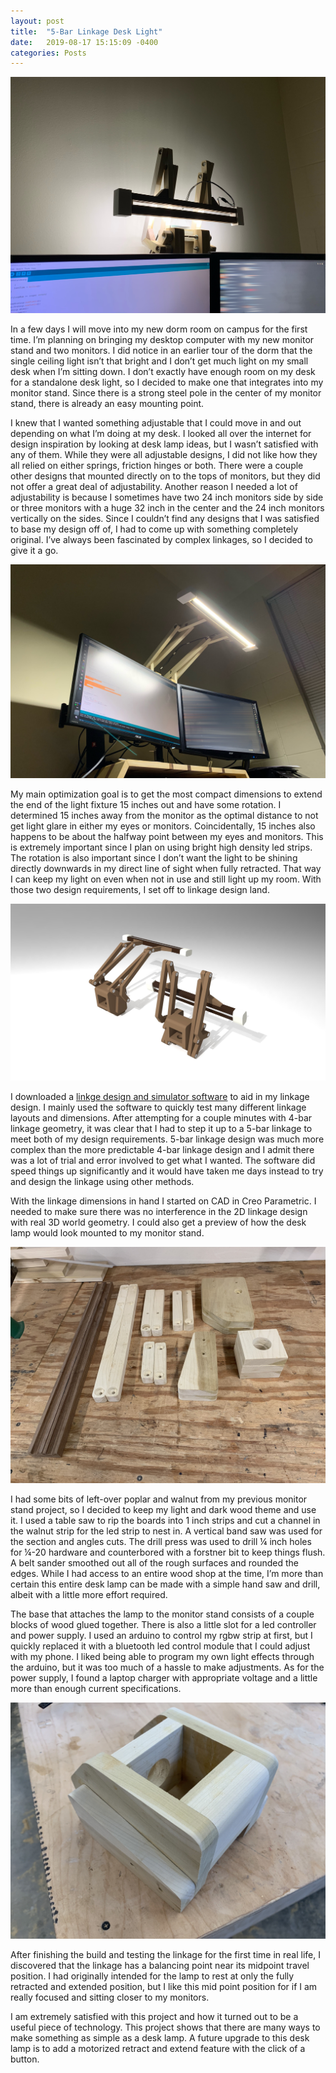 ```yaml
---
layout: post
title:  "5-Bar Linkage Desk Light"
date:   2019-08-17 15:15:09 -0400
categories: Posts
---
```

![Cover Image](/img/5bar_1.jpg)

In a few days I will move into my new dorm room on campus for the first time. I’m planning on bringing my desktop computer with my new monitor stand and two monitors. I did notice in an earlier tour of the dorm that the single ceiling light isn’t that bright and I don’t get much light on my small desk when I’m sitting down. I don’t exactly have enough room on my desk for a standalone desk light, so I decided to make one that integrates into my monitor stand. Since there is a strong steel pole in the center of my monitor stand, there is already an easy mounting point. 

I knew that I wanted something adjustable that I could move in and out depending on what I’m doing at my desk. I looked all over the internet for design inspiration by looking at desk lamp ideas, but I wasn’t satisfied with any of them. While they were all adjustable designs, I did not like how they all relied on either springs, friction hinges or both. There were a couple other designs that mounted directly on to the tops of monitors, but they did not offer a great deal of adjustability. Another reason I needed a lot of adjustability is because I sometimes have two 24 inch monitors side by side or three monitors with a huge 32 inch in the center and the 24 inch monitors vertically on the sides. Since I couldn’t find any designs that I was satisfied to base my design off of, I had to come up with something completely original. I’ve always been fascinated by complex linkages, so I decided to give it a go.

![Lower Angle Image](/img/5bar_2.jpg)

My main optimization goal is to get the most compact dimensions to extend the end of the light fixture 15 inches out and have some rotation. I determined 15 inches away from the monitor as the optimal distance to not get light glare in either my eyes or monitors. Coincidentally, 15 inches also happens to be about the halfway point between my eyes and monitors. This is extremely important since I plan on using bright high density led strips. The rotation is also important since I don’t want the light to be shining directly downwards in my direct line of sight when fully retracted. That way I can keep my light on even when not in use and still light up my room. With those two design requirements, I set off to linkage design land. 

![CAD Render](/img/5bar_render.jpg)

I downloaded a [linkge design and simulator software](https://blog.rectorsquid.com/linkage-mechanism-designer-and-simulator/) to aid in my linkage design. I mainly used the software to quickly test many different linkage layouts and dimensions. After attempting for a couple minutes with 4-bar linkage geometry, it was clear that I had to step it up to a 5-bar linkage to meet both of my design requirements. 5-bar linkage design was much more complex than the more predictable 4-bar linkage design and I admit there was a lot of trial and error involved to get what I wanted. The software did speed things up significantly and it would have taken me days instead to try and design the linkage using other methods. 

With the linkage dimensions in hand I started on CAD in Creo Parametric. I needed to make sure there was no interference in the 2D linkage design with real 3D world geometry. I could also get a preview of how the desk lamp would look mounted to my monitor stand. 

![Wood Parts Image](/img/5bar_3.jpg)

I had some bits of left-over poplar and walnut from my previous monitor stand project, so I decided to keep my light and dark wood theme and use it. I used a table saw to rip the boards into 1 inch strips and cut a channel in the walnut strip for the led strip to nest in. A vertical band saw was used for the section and angles cuts. The drill press was used to drill ¼ inch holes for ¼-20 hardware and counterbored with a forstner bit to keep things flush. A belt sander smoothed out all of the rough surfaces and rounded the edges. While I had access to an entire wood shop at the time, I’m more than certain this entire desk lamp can be made with a simple hand saw and drill, albeit with a little more effort required. 

The base that attaches the lamp to the monitor stand consists of a couple blocks of wood glued together. There is also a little slot for a led controller and power supply. I used an arduino to control my rgbw strip at first, but I quickly replaced it with a bluetooth led control module that I could adjust with my phone. I liked being able to program my own light effects through the arduino, but it was too much of a hassle to make adjustments. As for the power supply, I found a laptop charger with appropriate voltage and a little more than enough current specifications. 

![Mounting Base Image](/img/5bar_4.jpg)

After finishing the build and testing the linkage for the first time in real life, I discovered that the linkage has a balancing point near its midpoint travel position. I had originally intended for the lamp to rest at only the fully retracted and extended position, but I like this mid point position for if I am really focused and sitting closer to my monitors. 

I am extremely satisfied with this project and how it turned out to be a useful piece of technology. This project shows that there are many ways to make something as simple as a desk lamp. A future upgrade to this desk lamp is to add a motorized retract and extend feature with the click of a button. 